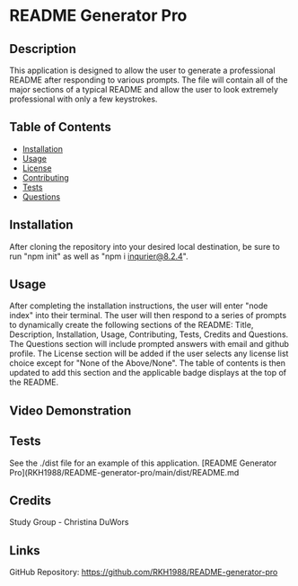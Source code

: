 # README Generator Pro  

## Description
This application is designed to allow the user to generate a professional README after responding to various prompts. The file will contain all of the major sections of a typical README and allow the user to look extremely professional with only a few keystrokes. 

## Table of Contents
- [Installation](#installation) 
- [Usage](#usage)
- [License](#license)
- [Contributing](#contributing)
- [Tests](#tests)
- [Questions](#questions) 

## Installation 
After cloning the repository into your desired local destination, be sure to run "npm init" as well as "npm i inqurier@8.2.4".

## Usage
After completing the installation instructions, the user will enter "node index" into their terminal. The user will then respond to a series of prompts to dynamically create the following sections of the README: Title, Description, Installation, Usage, Contributing, Tests, Credits and Questions. The Questions section will include prompted answers with email and github profile. The License section will be added if the user selects any license list choice except for "None of the Above/None". The table of contents is then updated to add this section and the applicable badge displays at the top of the README.

## Video Demonstration


## Tests
See the ./dist file for an example of this application.
[README Generator Pro](RKH1988/README-generator-pro/main/dist/README.md

## Credits
Study Group - Christina DuWors

## Links
GitHub Repository: https://github.com/RKH1988/README-generator-pro


